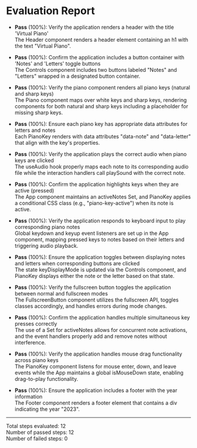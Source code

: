 # Evaluation Report

- **Pass** (100%): Verify the application renders a header with the title 'Virtual Piano'  
  The Header component renders a header element containing an h1 with the text "Virtual Piano".

- **Pass** (100%): Confirm the application includes a button container with 'Notes' and 'Letters' toggle buttons  
  The Controls component includes two buttons labeled "Notes" and "Letters" wrapped in a designated button container.

- **Pass** (100%): Verify the piano component renders all piano keys (natural and sharp keys)  
  The Piano component maps over white keys and sharp keys, rendering components for both natural and sharp keys including a placeholder for missing sharp keys.

- **Pass** (100%): Ensure each piano key has appropriate data attributes for letters and notes  
  Each PianoKey renders with data attributes "data-note" and "data-letter" that align with the key's properties.

- **Pass** (100%): Verify the application plays the correct audio when piano keys are clicked  
  The useAudio hook properly maps each note to its corresponding audio file while the interaction handlers call playSound with the correct note.

- **Pass** (100%): Confirm the application highlights keys when they are active (pressed)  
  The App component maintains an activeNotes Set, and PianoKey applies a conditional CSS class (e.g., "piano-key-active") when its note is active.

- **Pass** (100%): Verify the application responds to keyboard input to play corresponding piano notes  
  Global keydown and keyup event listeners are set up in the App component, mapping pressed keys to notes based on their letters and triggering audio playback.

- **Pass** (100%): Ensure the application toggles between displaying notes and letters when corresponding buttons are clicked  
  The state keyDisplayMode is updated via the Controls component, and PianoKey displays either the note or the letter based on that state.

- **Pass** (100%): Verify the fullscreen button toggles the application between normal and fullscreen modes  
  The FullscreenButton component utilizes the fullscreen API, toggles classes accordingly, and handles errors during mode changes.

- **Pass** (100%): Confirm the application handles multiple simultaneous key presses correctly  
  The use of a Set for activeNotes allows for concurrent note activations, and the event handlers properly add and remove notes without interference.

- **Pass** (100%): Verify the application handles mouse drag functionality across piano keys  
  The PianoKey component listens for mouse enter, down, and leave events while the App maintains a global isMouseDown state, enabling drag-to-play functionality.

- **Pass** (100%): Ensure the application includes a footer with the year information  
  The Footer component renders a footer element that contains a div indicating the year "2023".

---

Total steps evaluated: 12  
Number of passed steps: 12  
Number of failed steps: 0
